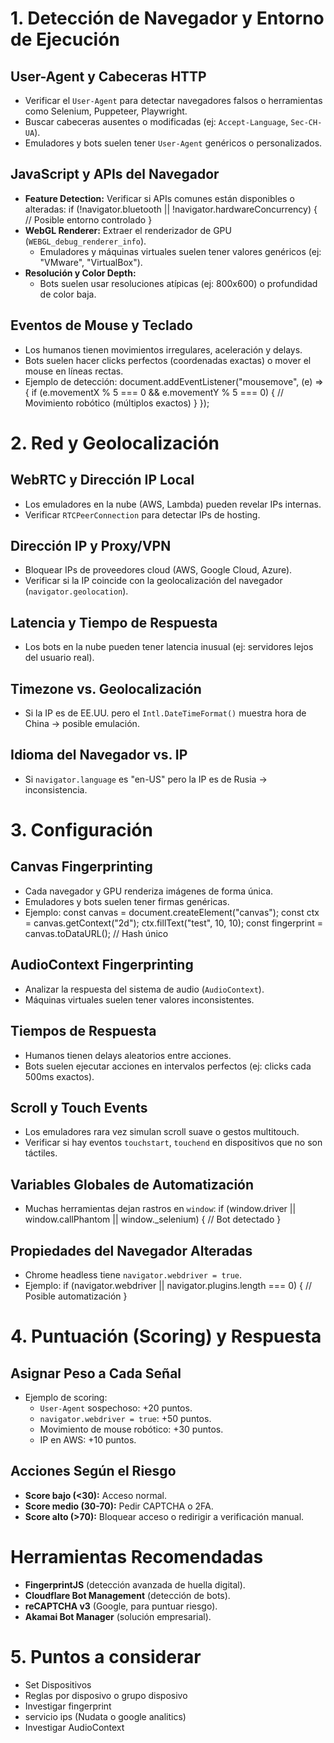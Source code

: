 # **1. Detección de Navegador y Entorno de Ejecución**

## **User-Agent y Cabeceras HTTP**
- Verificar el `User-Agent` para detectar navegadores falsos o herramientas como Selenium, Puppeteer, Playwright.
- Buscar cabeceras ausentes o modificadas (ej: `Accept-Language`, `Sec-CH-UA`).
- Emuladores y bots suelen tener `User-Agent` genéricos o personalizados.
## **JavaScript y APIs del Navegador**
- **Feature Detection:** Verificar si APIs comunes están disponibles o alteradas:
	if (!navigator.bluetooth || !navigator.hardwareConcurrency) {
	    // Posible entorno controlado
    }
- **WebGL Renderer:** Extraer el renderizador de GPU (`WEBGL_debug_renderer_info`).
    - Emuladores y máquinas virtuales suelen tener valores genéricos (ej: "VMware", "VirtualBox").
- **Resolución y Color Depth:**
    - Bots suelen usar resoluciones atípicas (ej: 800x600) o profundidad de color baja.
## **Eventos de Mouse y Teclado**
- Los humanos tienen movimientos irregulares, aceleración y delays.
- Bots suelen hacer clicks perfectos (coordenadas exactas) o mover el mouse en líneas rectas.
- Ejemplo de detección:
    document.addEventListener("mousemove", (e) => {
        if (e.movementX % 5 === 0 && e.movementY % 5 === 0) {
            // Movimiento robótico (múltiplos exactos)
        }
    });
# **2. Red y Geolocalización**
## **WebRTC y Dirección IP Local**
- Los emuladores en la nube (AWS, Lambda) pueden revelar IPs internas.
- Verificar `RTCPeerConnection` para detectar IPs de hosting.
## **Dirección IP y Proxy/VPN**
- Bloquear IPs de proveedores cloud (AWS, Google Cloud, Azure).
- Verificar si la IP coincide con la geolocalización del navegador (`navigator.geolocation`).
## **Latencia y Tiempo de Respuesta**
- Los bots en la nube pueden tener latencia inusual (ej: servidores lejos del usuario real).
## **Timezone vs. Geolocalización**
- Si la IP es de EE.UU. pero el `Intl.DateTimeFormat()` muestra hora de China → posible emulación.
## **Idioma del Navegador vs. IP**
- Si `navigator.language` es "en-US" pero la IP es de Rusia → inconsistencia.
# **3. Configuración**
## **Canvas Fingerprinting**
- Cada navegador y GPU renderiza imágenes de forma única.
- Emuladores y bots suelen tener firmas genéricas.
- Ejemplo:
    const canvas = document.createElement("canvas");
    const ctx = canvas.getContext("2d");
    ctx.fillText("test", 10, 10);
    const fingerprint = canvas.toDataURL(); // Hash único
## **AudioContext Fingerprinting**
- Analizar la respuesta del sistema de audio (`AudioContext`).
- Máquinas virtuales suelen tener valores inconsistentes.
## **Tiempos de Respuesta**
- Humanos tienen delays aleatorios entre acciones.
- Bots suelen ejecutar acciones en intervalos perfectos (ej: clicks cada 500ms exactos).
## **Scroll y Touch Events**
- Los emuladores rara vez simulan scroll suave o gestos multitouch.
- Verificar si hay eventos `touchstart`, `touchend` en dispositivos que no son táctiles.
## **Variables Globales de Automatización**
- Muchas herramientas dejan rastros en `window`:
    if (window.driver || window.callPhantom || window._selenium) {
        // Bot detectado
    }
## **Propiedades del Navegador Alteradas**
- Chrome headless tiene `navigator.webdriver = true`.
- Ejemplo:
    if (navigator.webdriver || navigator.plugins.length === 0) {
        // Posible automatización
    }
# **4. Puntuación (Scoring) y Respuesta**
## **Asignar Peso a Cada Señal**
- Ejemplo de scoring:
    - `User-Agent` sospechoso: +20 puntos.
    - `navigator.webdriver = true`: +50 puntos.
    - Movimiento de mouse robótico: +30 puntos.
    - IP en AWS: +10 puntos.
## **Acciones Según el Riesgo**
- **Score bajo (<30):** Acceso normal.
- **Score medio (30-70):** Pedir CAPTCHA o 2FA.
- **Score alto (>70):** Bloquear acceso o redirigir a verificación manual.
# **Herramientas Recomendadas**
- **FingerprintJS** (detección avanzada de huella digital).
- **Cloudflare Bot Management** (detección de bots).
- **reCAPTCHA v3** (Google, para puntuar riesgo).
- **Akamai Bot Manager** (solución empresarial).
# **5. Puntos a considerar**
- Set Dispositivos 
- Reglas por disposivo o grupo disposivo
- Investigar fingerprint
- servicio ips (Nudata  o google analitics)
- Investigar AudioContext
